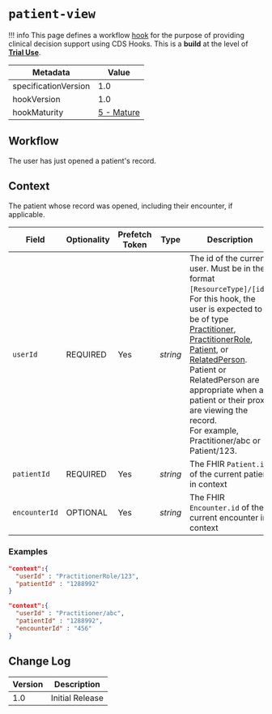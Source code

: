 # `patient-view`

!!! info
    This page defines a workflow [hook](../../specification/current/#hooks) for the purpose of providing clinical decision support using CDS Hooks. This is a **build** at the level of **[Trial Use](http://hl7.org/fhir/versions.html#std-processs)**.

| Metadata | Value
| ---- | ----
| specificationVersion | 1.0
| hookVersion | 1.0
| hookMaturity | [5 - Mature](../../specification/1.0/#hook-maturity-model)

## Workflow

The user has just opened a patient's record.

## Context

The patient whose record was opened, including their encounter, if applicable.

Field | Optionality | Prefetch Token | Type | Description
----- | -------- | ---- | ---- | ----
`userId` | REQUIRED | Yes | *string* | The id of the current user.  Must be in the format `[ResourceType]/[id]`.<br />For this hook, the user is expected to be of type [Practitioner](https://www.hl7.org/fhir/practitioner.html), [PractitionerRole](https://www.hl7.org/fhir/practitionerrole.html), [Patient](https://www.hl7.org/fhir/patient.html), or [RelatedPerson](https://www.hl7.org/fhir/relatedperson.html).<br /> Patient or RelatedPerson are appropriate when a patient or their proxy are viewing the record.<br />For example, Practitioner/abc or Patient/123.
`patientId` | REQUIRED | Yes | *string* | The FHIR `Patient.id` of the current patient in context
`encounterId` | OPTIONAL | Yes | *string* | The FHIR `Encounter.id` of the current encounter in context

### Examples

```json
"context":{
  "userId" : "PractitionerRole/123",
  "patientId" : "1288992"
}
```

```json
"context":{
  "userId" : "Practitioner/abc",
  "patientId" : "1288992",
  "encounterId" : "456"
}
```

## Change Log

Version | Description
---- | ----
1.0 | Initial Release
